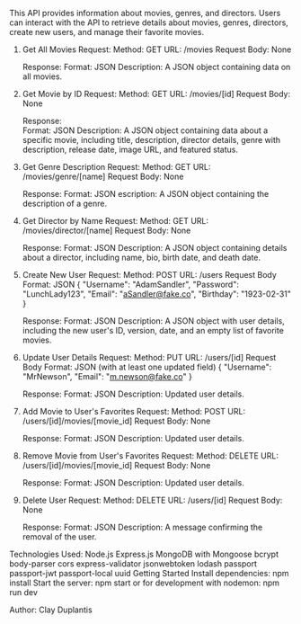 This API provides information about movies, genres, and directors. Users can interact with the API to retrieve details about movies, genres, directors, create new users, and manage their favorite movies.

1.  Get All Movies
    Request:
    Method: GET
    URL: /movies
    Request Body: None

    Response:
    Format: JSON
    Description: A JSON object containing data on all movies.

2.  Get Movie by ID
    Request:
    Method: GET
    URL: /movies/[id]
    Request Body: None

    Response:  
    Format: JSON
    Description: A JSON object containing data about a specific movie, including title, description, director details, genre with description, release date, image URL, and featured        status.

3.  Get Genre Description
    Request:
    Method: GET
    URL: /movies/genre/[name]
    Request Body: None

    Response:
    Format: JSON
    escription: A JSON object containing the description of a genre.

4.  Get Director by Name
    Request:
    Method: GET
    URL: /movies/director/[name]
    Request Body: None

    Response:
    Format: JSON
    Description: A JSON object containing details about a director, including name, bio, birth date, and death date.

5.  Create New User
    Request:
    Method: POST
    URL: /users
    Request Body Format: JSON
    {
    "Username": "AdamSandler",
    "Password": "LunchLady123",
    "Email": "aSandler@fake.co",
    "Birthday": "1923-02-31"
    }

    Response:
    Format: JSON
    Description: A JSON object with user details, including the new user's ID, version, date, and an empty list of favorite movies.

6.  Update User Details
    Request:
    Method: PUT
    URL: /users/[id]
    Request Body Format: JSON (with at least one updated field)
    {
    "Username": "MrNewson",
    "Email": "m.newson@fake.co"
    }

    Response:
    Format: JSON
    Description: Updated user details.

7.  Add Movie to User's Favorites
    Request:
    Method: POST
    URL: /users/[id]/movies/[movie_id]
    Request Body: None

    Response:
    Format: JSON
    Description: Updated user details.

8.  Remove Movie from User's Favorites
    Request:
    Method: DELETE
    URL: /users/[id]/movies/[movie_id]
    Request Body: None

    Response:
    Format: JSON
    Description: Updated user details.

9. Delete User
   Request:
   Method: DELETE
   URL: /users/[id]
   Request Body: None

   Response:
   Format: JSON
   Description: A message confirming the removal of the user.

Technologies Used:
Node.js
Express.js
MongoDB with Mongoose
bcrypt
body-parser
cors
express-validator
jsonwebtoken
lodash
passport
passport-jwt
passport-local
uuid
Getting Started
Install dependencies: npm install
Start the server: npm start or for development with nodemon: npm run dev

Author:
Clay Duplantis
